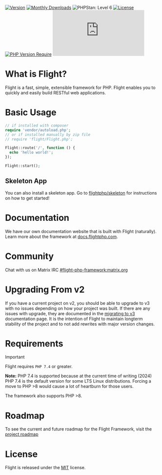 [![Version](https://poser.pugx.org/flightphp/core/version)](https://packagist.org/packages/flightphp/core)
[![Monthly Downloads](https://poser.pugx.org/flightphp/core/d/monthly)](https://packagist.org/packages/flightphp/core)
![PHPStan: Level 6](https://img.shields.io/badge/PHPStan-level%206-brightgreen.svg?style=flat)
[![License](https://poser.pugx.org/flightphp/core/license)](https://packagist.org/packages/flightphp/core)
[![PHP Version Require](https://poser.pugx.org/flightphp/core/require/php)](https://packagist.org/packages/flightphp/core)
![Matrix](https://img.shields.io/matrix/flight-php-framework%3Amatrix.org?server_fqdn=matrix.org&style=social&logo=matrix)

# What is Flight?

Flight is a fast, simple, extensible framework for PHP. Flight enables you to
quickly and easily build RESTful web applications.

# Basic Usage

```php
// if installed with composer
require 'vendor/autoload.php';
// or if installed manually by zip file
// require 'flight/Flight.php';

Flight::route('/', function () {
  echo 'hello world!';
});

Flight::start();
```

## Skeleton App

You can also install a skeleton app. Go to [flightphp/skeleton](https://github.com/flightphp/skeleton) for instructions on how to get started!

# Documentation

We have our own documentation website that is built with Flight (naturally). Learn more about the framework at [docs.flightphp.com](https://docs.flightphp.com).

# Community

Chat with us on Matrix IRC [#flight-php-framework:matrix.org](https://matrix.to/#/#flight-php-framework:matrix.org)

# Upgrading From v2

If you have a current project on v2, you should be able to upgrade to v3 with no issues depending on how your project was built. If there are any issues with upgrade, they are documented in the [migrating to v3](https://docs.flightphp.com/learn/migrating-to-v3) documentation page. It is the intention of Flight to maintain longterm stability of the project and to not add rewrites with major version changes.

# Requirements

> [!IMPORTANT]
> Flight requires `PHP 7.4` or greater.

**Note:** PHP 7.4 is supported because at the current time of writing (2024) PHP 7.4 is the default version for some LTS Linux distributions. Forcing a move to PHP >8 would cause a lot of heartburn for those users.

The framework also supports PHP >8.

# Roadmap

To see the current and future roadmap for the Flight Framework, visit the [project roadmap](https://github.com/orgs/flightphp/projects/1/views/1)

# License

Flight is released under the [MIT](http://docs.flightphp.com/license) license.
